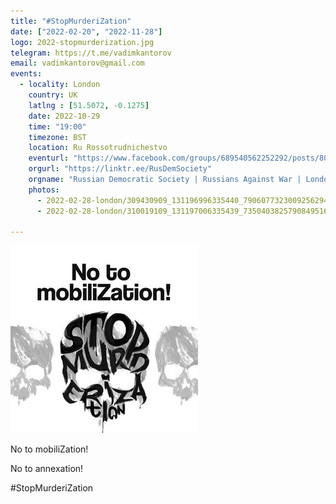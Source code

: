 ```yaml
---
title: "#StopMurderiZation"
date: ["2022-02-20", "2022-11-28"]
logo: 2022-stopmurderization.jpg
telegram: https://t.me/vadimkantorov
email: vadimkantorov@gmail.com
events:
  - locality: London
    country: UK
    latlng : [51.5072, -0.1275]
    date: 2022-10-29
    time: "19:00"
    timezone: BST
    location: Ru Rossotrudnichestvo
    eventurl: "https://www.facebook.com/groups/689540562252292/posts/800798687793145/"
    orgurl: "https://linktr.ee/RusDemSociety"
    orgname: "Russian Democratic Society | Russians Against War | London"
    photos:
      - 2022-02-28-london/309430909_131196996335440_7906077323009256294_n.jpg
      - 2022-02-28-london/310019109_131197006335439_7350403825790849516_n.jpg
  
---
```

![campaign logo](2022-stopmurderization.jpg)

No to mobiliZation!

No to annexation!

#StopMurderiZation

